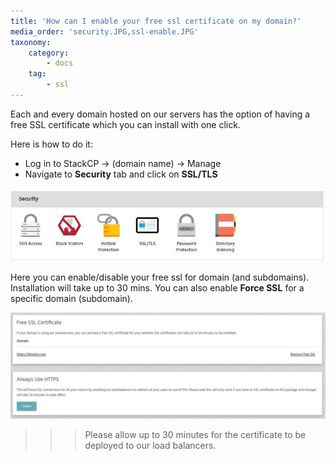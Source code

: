 ```yaml
---
title: 'How can I enable your free ssl certificate on my domain?'
media_order: 'security.JPG,ssl-enable.JPG'
taxonomy:
    category:
        - docs
    tag:
        - ssl
---
```


Each and every domain hosted on our servers has the option of having a free SSL certificate which you can install with one click.

Here is how to do it:

* Log in to StackCP -> (domain name) -> Manage
* Navigate to **Security** tab and click on **SSL/TLS**

![](security.JPG)

Here you can enable/disable your free ssl for domain (and subdomains). Installation will take up to 30 mins.
You can also enable **Force SSL** for a specific domain (subdomain).

![](ssl-enable.JPG)

>>> Please allow up to 30 minutes for the certificate to be deployed to our load balancers.